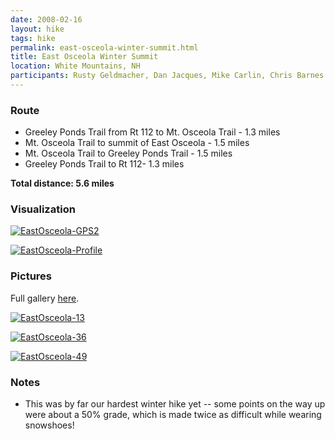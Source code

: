 ```yaml
---
date: 2008-02-16
layout: hike
tags: hike
permalink: east-osceola-winter-summit.html
title: East Osceola Winter Summit
location: White Mountains, NH
participants: Rusty Geldmacher, Dan Jacques, Mike Carlin, Chris Barnes
---
```


### Route

  * Greeley Ponds Trail from Rt 112 to Mt. Osceola Trail - 1.3 miles
  * Mt. Osceola Trail to summit of East Osceola - 1.5 miles
  * Mt. Osceola Trail to Greeley Ponds Trail - 1.5 miles
  * Greeley Ponds Trail to Rt 112- 1.3 miles

**Total distance: 5.6 miles**

### Visualization

[![EastOsceola-GPS2](http://farm3.static.flickr.com/2405/2280237583_8383068109.jpg)](http://www.flickr.com/photos/geldmacher/2280237583/)

[![EastOsceola-Profile](http://farm4.static.flickr.com/3213/2282047724_57687a818d.jpg)](http://www.flickr.com/photos/geldmacher/2282047724/)

### Pictures

Full gallery [here](http://www.flickr.com/photos/geldmacher/sets/72157603953618226/).

[![EastOsceola-13](http://farm4.static.flickr.com/3039/2281031360_8ed889eb86.jpg)](http://www.flickr.com/photos/geldmacher/2281031360/)

[![EastOsceola-36](http://farm4.static.flickr.com/3123/2280250787_01a197c62b.jpg)](http://www.flickr.com/photos/geldmacher/2280250787/)

[![EastOsceola-49](http://farm4.static.flickr.com/3152/2281045402_5a1ac16e63.jpg)](http://www.flickr.com/photos/geldmacher/2281045402/)

### Notes

  * This was by far our hardest winter hike yet -- some points on the way up were about a 50% grade, which is made twice as difficult while wearing snowshoes!
